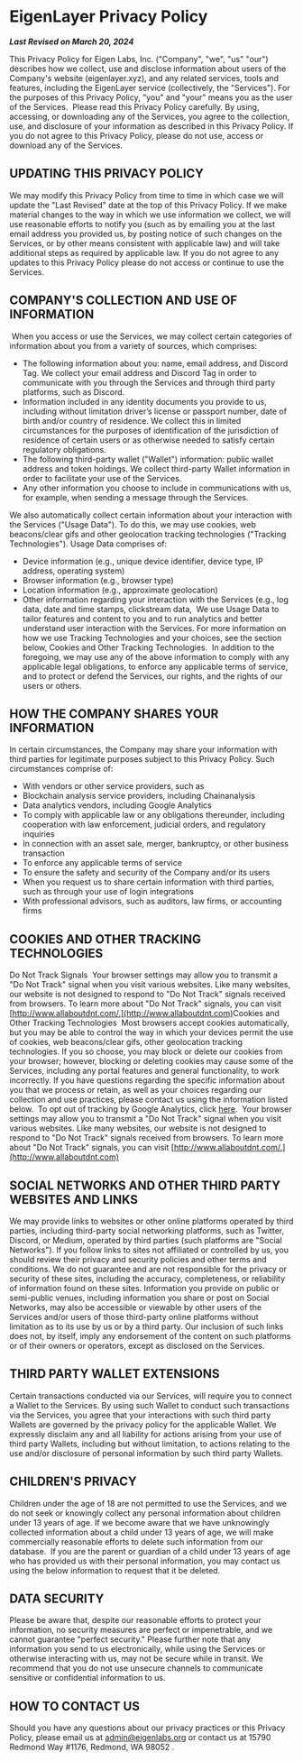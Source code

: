 # EigenLayer Privacy Policy

***Last Revised on March 20, 2024***

This Privacy Policy for Eigen Labs, Inc. ("Company", "we", "us" "our") describes how we collect, use and disclose information about users of the Company's website (eigenlayer.xyz), and any related services, tools and features, including the EigenLayer service (collectively, the "Services"). For the purposes of this Privacy Policy, "you" and "your" means you as the user of the Services. ​ Please read this Privacy Policy carefully. By using, accessing, or downloading any of the Services, you agree to the collection, use, and disclosure of your information as described in this Privacy Policy. If you do not agree to this Privacy Policy, please do not use, access or download any of the Services. ​

## UPDATING THIS PRIVACY POLICY

​We may modify this Privacy Policy from time to time in which case we will update the "Last Revised" date at the top of this Privacy Policy. If we make material changes to the way in which we use information we collect, we will use reasonable efforts to notify you (such as by emailing you at the last email address you provided us, by posting notice of such changes on the Services, or by other means consistent with applicable law) and will take additional steps as required by applicable law. If you do not agree to any updates to this Privacy Policy please do not access or continue to use the Services. ​

## COMPANY'S COLLECTION AND USE OF INFORMATION

​ When you access or use the Services, we may collect certain categories of information about you from a variety of sources, which comprises: ​

- The following information about you: name, email address, and Discord Tag. We collect your email address and Discord Tag in order to communicate with you through the Services and through third party platforms, such as Discord.
- Information included in any identity documents you provide to us, including without limitation driver’s license or passport number, date of birth and/or country of residence. We collect this in limited circumstances for the purposes of identification of the jurisdiction of residence of certain users or as otherwise needed to satisfy certain regulatory obligations.
- The following third-party wallet ("Wallet") information: public wallet address and token holdings. We collect third-party Wallet information in order to facilitate your use of the Services. ​
- Any other information you choose to include in communications with us, for example, when sending a message through the Services. ​ 

We also automatically collect certain information about your interaction with the Services ("Usage Data"). To do this, we may use cookies, web beacons/clear gifs and other geolocation tracking technologies ("Tracking Technologies"). Usage Data comprises of: ​
- Device information (e.g., unique device identifier, device type, IP address, operating system) ​
- Browser information (e.g., browser type) ​
- Location information (e.g., approximate geolocation) ​
- Other information regarding your interaction with the Services (e.g., log data, date and time stamps, clickstream data, ​ We use Usage Data to tailor features and content to you and to run analytics and better understand user interaction with the Services. For more information on how we use Tracking Technologies and your choices, see the section below, Cookies and Other Tracking Technologies. ​ In addition to the foregoing, we may use any of the above information to comply with any applicable legal obligations, to enforce any applicable terms of service, and to protect or defend the Services, our rights, and the rights of our users or others. ​

## HOW THE COMPANY SHARES YOUR INFORMATION

​In certain circumstances, the Company may share your information with third parties for legitimate purposes subject to this Privacy Policy. Such circumstances comprise of: ​

- With vendors or other service providers, such as ​
- Blockchain analysis service providers, including Chainanalysis ​
- Data analytics vendors, including Google Analytics ​
- To comply with applicable law or any obligations thereunder, including cooperation with law
  enforcement, judicial orders, and regulatory inquiries ​
- In connection with an asset sale, merger, bankruptcy, or other business transaction ​
- To enforce any applicable terms of service ​
- To ensure the safety and security of the Company and/or its users ​
- When you request us to share certain information with third parties, such as through your use of login integrations ​
- With professional advisors, such as auditors, law firms, or accounting firms ​

## COOKIES AND OTHER TRACKING TECHNOLOGIES

​Do Not Track Signals ​ Your browser settings may allow you to transmit a "Do Not Track" signal when you visit various websites. Like many websites, our website is not designed to respond to "Do Not Track" signals received from browsers. To learn more about "Do Not Track" signals, you can visit [http://www.allaboutdnt.com/.](http://www.allaboutdnt.com) ​ Cookies and Other Tracking Technologies ​ Most browsers accept cookies automatically, but you may be able to control the way in which your devices permit the use of cookies, web beacons/clear gifs, other geolocation tracking technologies. If you so choose, you may block or delete our cookies from your browser; however, blocking or deleting cookies may cause some of the Services, including any portal features and general functionality, to work incorrectly. If you have questions regarding the specific information about you that we process or retain, as well as your choices regarding our collection and use practices, please contact us using the information listed below. ​ To opt out of tracking by Google Analytics, click [here](https://tools.google.com/dlpage/gaoptout). ​ Your browser settings may allow you to transmit a "Do Not Track" signal when you visit various websites. Like many websites, our website is not designed to respond to "Do Not Track" signals received from browsers. To learn more about "Do Not Track" signals, you can visit [http://www.allaboutdnt.com/.](http://www.allaboutdnt.com) ​

## SOCIAL NETWORKS AND OTHER THIRD PARTY WEBSITES AND LINKS

​We may provide links to websites or other online platforms operated by third parties, including third-party social networking platforms, such as Twitter, Discord, or Medium, operated by third parties (such platforms are "Social Networks"). If you follow links to sites not affiliated or controlled by us, you should review their privacy and security policies and other terms and conditions. We do not guarantee and are not responsible for the privacy or security of these sites, including the accuracy, completeness, or reliability of information found on these sites. Information you provide on public or semi-public venues, including information you share or post on Social Networks, may also be accessible or viewable by other users of the Services and/or users of those third-party online platforms without limitation as to its use by us or by a third party. Our inclusion of such links does not, by itself, imply any endorsement of the content on such platforms or of their owners or operators, except as disclosed on the Services. ​

## THIRD PARTY WALLET EXTENSIONS

​Certain transactions conducted via our Services, will require you to connect a Wallet to the Services. By using such Wallet to conduct such transactions via the Services, you agree that your interactions with such third party Wallets are governed by the privacy policy for the applicable Wallet. We expressly disclaim any and all liability for actions arising from your use of third party Wallets, including but without limitation, to actions relating to the use and/or disclosure of personal information by such third party Wallets.

## CHILDREN'S PRIVACY

​Children under the age of 18 are not permitted to use the Services, and we do not seek or knowingly collect any personal information about children under 13 years of age. If we become aware that we have unknowingly collected information about a child under 13 years of age, we will make commercially reasonable efforts to delete such information from our database. ​ If you are the parent or guardian of a child under 13 years of age who has provided us with their personal information, you may contact us using the below information to request that it be deleted. ​

## DATA SECURITY

​Please be aware that, despite our reasonable efforts to protect your information, no security measures are perfect or impenetrable, and we cannot guarantee "perfect security." Please further note that any information you send to us electronically, while using the Services or otherwise interacting with us, may not be secure while in transit. We recommend that you do not use unsecure channels to communicate sensitive or confidential information to us. ​

## HOW TO CONTACT US

Should you have any questions about our privacy practices or this Privacy Policy, please email us at admin@eigenlabs.org or contact us at 15790 Redmond Way #1176, Redmond, WA 98052 .
